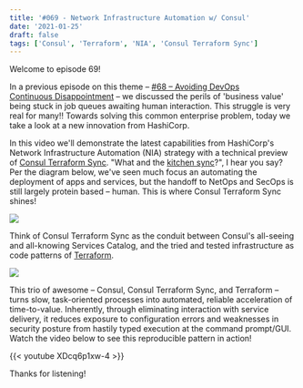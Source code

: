 ```yaml
---
title: '#069 - Network Infrastructure Automation w/ Consul'
date: '2021-01-25'
draft: false
tags: ['Consul', 'Terraform', 'NIA', 'Consul Terraform Sync']
---
```


Welcome to episode 69!

In a previous episode on this theme – [#68 – Avoiding DevOps Continuous Disappointment](https://redtalks.live/2020/08/31/68-avoiding-devops-continuous-disappointment/) – we discussed the perils of 'business value' being stuck in job queues awaiting human interaction. This struggle is very real for many!! Towards solving this common enterprise problem, today we take a look at a new innovation from HashiCorp.

In this video we'll demonstrate the latest capabilities from HashiCorp's Network Infrastructure Automation (NIA) strategy with a technical preview of [Consul Terraform Sync](https://www.hashicorp.com/blog/announcing-consul-terraform-sync-tech-preview). "What and the [kitchen sync](https://www.theidioms.com/everything-but-the-kitchen-sink/)?", I hear you say? Per the diagram below, we've seen much focus an automating the deployment of apps and services, but the handoff to NetOps and SecOps is still largely protein based – human. This is where Consul Terraform Sync shines!

![](https://redtalkslive.files.wordpress.com/2020/08/20200830-continuousdeliveryandmanualhandoff.png?w=1024)

Think of Consul Terraform Sync as the conduit between Consul's all-seeing and all-knowing Services Catalog, and the tried and tested infrastructure as code patterns of [Terraform](http://terraform.io).

![](https://www.datocms-assets.com/2885/1602606924-tf-hcs.png?fit=max&fm=webp&q=80&w=2500)

This trio of awesome – Consul, Consul Terraform Sync, and Terraform – turns slow, task-oriented processes into automated, reliable acceleration of time-to-value. Inherently, through eliminating interaction with service delivery, it reduces exposure to configuration errors and weaknesses in security posture from hastily typed execution at the command prompt/GUI. Watch the video below to see this reproducible pattern in action!

{{< youtube XDcq6p1xw-4 >}}

Thanks for listening!